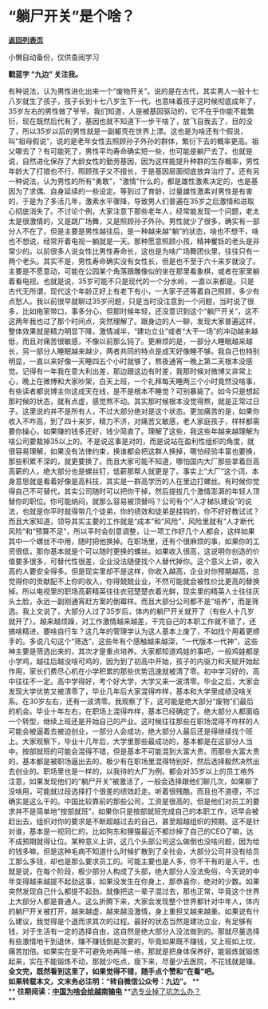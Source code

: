 # “躺尸开关”是个啥？

[**返回列表页**](/gzh/九边)

小懒自动备份，仅供查阅学习

******戳蓝字 **“九边”** 关注我。******

有种说法，认为男性进化出来一个“废物开关”。说的是在古代，其实男人一般十七八岁就生了孩子，孩子长到十七八岁生下一代，也意味着孩子这时候彻底成年了，35岁左右的男性做了爷爷。我们知道，人是被基因驱动的，它不在乎你能不能繁衍，现在既然后代有了，基因也就不知道下一步干啥了，放飞自我去了，目的没了，所以35岁以后的男性就是一副躯壳在世界上漂。这也是为啥还有个假说，叫“祖母假说”，说的是老年女性去照顾孙子外孙的群体，繁衍下去的概率更高。祖父哪去了？有可能死了，男性平均寿命确实短一些，也可能是躺尸去了。也就是说，自然进化保存了大龄女性的勤劳基因，因为这样能提升种群的生存概率，男性年龄大了打猎也不行，照顾孩子又不擅长，于是基因层面彻底放弃治疗了。还有另一种说法，认为男性的所有“勇敢”，“激情”什么的，都是雄性激素决定的，也是基因为了求偶、自身延续的一些设定。等到过了育龄，过量雄性激素对男性是有害的，于是为了多活几年，激素水平骤降，导致男人们普遍在35岁之后激情和进取心彻底消失了。不讨论个例，大家注意下那些老年人，经常能发现一个问题，老太太是很激情的，又是跳广场舞，又是照顾孙子外孙。男性就少了很多，确实有一部分人不在了，但是主要是男性越往后，是一种越来越“躺”的状态，啥也不想干，啥也不想说，经常开着电视一躺就是一天。那种愿意照顾小孩，精神矍铄的老头是非常少的。以前很多人说女性比男性寿命长，这也是为啥广场舞团伙里，往往只有一两个老头。其实不是，男性寿命确实没有女性长，但是也不至于六十来岁就没了。主要是不愿意动，可能在公园某个角落跟雕像似的坐在那里看象棋，或者在家里躺着看电视。也就是说，35岁可能不只是现代的一个分水岭，一直以来都是。只是古代无所谓，现代这个年龄正好上有老下有小，一大家子还等着自己照顾，多少有点愁人。我以前很早就聊过35岁问题，只是当时没注意到一个问题，当时说了很多，比如拖家带口，事多分心，但那时候年轻，还没意识到这个“躺尸开关”，这不这两年我也过了那个时间点，突然理解了。跟身边的人一聊，发现大家普遍这样，整体效果就是精力明显下降，激情减半，“建功立业”或者“大干一场”的冲动越来越低，而且对痛苦很敏感，不像以前那么钝了。更麻烦的是，一部分人睡眠越来越长，另一部分人睡眠越来越少，两者共同的特点是成天好像睡不够。我自己也特别明显，一直以来好像一天睡四五个小时就够了，熬夜通宵一晚上第二天根本没感觉。记得有一年我在意大利出差，那边跟这边有时差，我那时候对微博又非常上心，晚上在微博和大家吵架，白天上班，一个礼拜每天睡两三个小时竟然没啥事，有些读者都说博主你这成天在线，是不是根本不睡觉？可别暴毙了。如今只是想起那时候的状态，就有点虚，感觉熬不动。其实那时候根本没觉得熬，就是正常过日子。这里说的并不是所有人，不过大部分绝对是这个状态。更加痛苦的是，如果你收入不咋高，到了四十来岁，精力不济，对痛苦又敏感，老人家庭孩子，样样都需要你操心，如果赚的钱多还好，钱少简直了。理解了这些，我这些年越来越理解为啥公司要裁掉35以上的。不是说这事是对的，而是说站在盈利性组织的角度，就很容易理解，如果没有法律约束，换谁都会把这群人换掉，哪怕经验丰富也要换，那些积累不深的，就更要换了。而且大家可能不知道，哪怕国内大厂那些拿着巨高高薪的人，绝大部分也是螺丝钉，低薪那帮人就更是了。事实上“大厂”这个词，本身意思就是看着好像是高科技，其实是一群高学历的人在里边打螺丝。有时候你觉得自己不可替代，其实公司随时可以把你干掉，然后提拔几个激情澎湃的年轻人顶替你的职位。你可能纳闷，就那么容易被顶替吗？公司有个“人才梯队建设”的说法，也就是你平时就得带几个徒弟，你的绩效和徒弟是挂钩的，你不好好教试试？而且大家知道，领导其实主要的工作就是“成本”和“风险”，风险里就有“人才断代风险”和“预算不足”，所以平时会刻意调整，让一项工作好几个人都会，这样如果其中一个螺丝不中用，随时把他换掉。在职场里，还有个很麻烦的事，如果你的工资很低，那你基本就是个可以随时更换的螺丝。如果收入很高，这说明你创造的价值要多很多，可替代性很差，企业没法随便找个人替代掉你。这个意义上讲，收入高的人要安全得多。但是现实里却不是这样，你收入越高，企业对你预期越高，总觉得你的贡献配不上你的收入，你得兢兢业业，不然可能就会被性价比更高的替换掉。所以电视里的职场高薪精英往往衣冠楚楚衣着光鲜，现实里的精英人士往往灰头土脸，永远一副刚通宵赶方案的倒霉样。而且大部分公司都不是“培养”，而是筛选。我上文说了，大部分人过了35岁后，体内的躺尸开关就开了（有些人十几岁就开了）。越来越烦躁，对工作激情越来越差，干完自己的本职工作就不错了，还搞啥精进，要啥自行车？这几年的管理学认为这人基本上废了，不如找个用着更顺手的。多说几句这个“筛选”，这些年有个感触越来越深，“一代版本一代神”，这些神主要是筛选出来的，其次才是重点培养。大家都知道鸡娃的事吧，一般鸡娃都是小学鸡，越往后越没啥可鸡的，因为到了初高中开始，孩子的内驱力和天赋开始起作用，家长们费尽心机在小学积累的那些优势迅速就被清了零。初中学习好的，高中往往不一定。高中学得好，考个好大学，大学又来一波清零。毕业之后，大家会发现大学优势又被清零了，毕业几年后大家混得咋样，基本和大学里成绩没啥关系。在30岁左右，还有一波清零。我观察了下，这可能是绝大部分“废物”们最后的机会。毕业十年左右，在职场上混得咋样，基本已经确定了。绝大部分人都面临一个转型，继续上班还是开始自己的产业。这时候往往那些在职场混得不咋样的人可能会被逼着去被迫创业，一部分人会成功，绝大部分人最后还是得继续找个班上。大家观察下，毕业十几年后，大学里那些最成功的，基本都是在这部分人当中。按部就班的可能会混得不错，但是基本不可能混到大富大贵。而那些大富大贵的，基本都是被职场逼出去的，极少有在职场里混得特别好，然后选择毅然决然出去创业的。职场里也是一样的，以我待的大厂为例，都会对35岁以上的员工格外注意，如果发现他们的“躺尸开关”被激活了，一般会选择跟他们聊几次，如果聊了没啥用，可能就过段选择打个很差的绩效赶走。听着很残酷，而且也不道德，不过确实是这么干的。中国比较靠前的那些公司，工资是很高的，但是他们对员工的要求并不是简单地“按部就班”，如果你只是按部就班完成自己的本职工作，迟早会被赶出去，组织对你的要求是不断超越过去的自己，甚至超越组织的预期。这不是针对谁，基本是一视同仁的，比如狗东和狸猫最近不都炒掉了自己的CEO了嘛，达不成预期就得让位。某种意义上讲，这几个头部公司这么做倒也没啥问题，因为给的钱多嘛，但是这种毛病不知道什么时候扩散到了全社会，大部分公司并没有给员工那么多钱，却也是那么要求员工的。可能主要也是人多，你不干有的是人干。也就是说，在每个阶段，极少部分人构成了头部，绝大部分人没法免俗，今天说的中年变得越来越提不起劲这事，如果没发生在你身上，那恭喜你，绝对的少数。如果突然发现自己什么都提不起劲，就像把这一辈子混过去，那也正常，毕竟这个世界上大部分人都是普通人。这么折腾下来，大家会发现整个世界都针对中年人，体内的躺尸开关被打开，越来越虚，越来越没激情，身上重担又越来越重。如果说有什么建议，我觉得是个退而求其次的过程。最好的状态当然是建功立业，有足够有钱，对于生活有一定的选择自由，这自然是绝大部分人没法做到的。那就尽量选择有些激情地干到退休，赚不赚钱倒是次要的，毕竟如果既不赚钱，又上班如上坟，痛苦加倍。如果实在是不可避免地再降一格，那就是把身体保养好，能锻炼就锻炼起来，实在不能锻炼不动，那就少吃点，瘦下来，尽量少去医院，不花钱就是赚。
**全文完，既然看到这里了，如果觉得不错，随手点个赞和“在看”吧。**  
 **如果转载本文，文末务必注明：“转自微信公众号：九边”。** **  
**
**往期阅读：[中国为啥会给越南输电](http://mp.weixin.qq.com/s?__biz=MzUzMjY0NDY4Ng==&mid=2247499469&idx=1&sn=ab85e83f4df38543d2594a3fbec03058&chksm=fab2a8eccdc521fa212de62edd4e1d49e33363ca42385516ac25869c69201a4514b914a2ad0c&scene=21#wechat_redirect)**
**[选专业掉了坑怎么办？](http://mp.weixin.qq.com/s?__biz=MzUzMjY0NDY4Ng==&mid=2247499460&idx=1&sn=7b7eb0decbb40666b9efcd6c6b48af43&chksm=fab2a8e5cdc521f39a6fd0159f5f69b21650e4ed51d5d63b47c4c894b7e5eb3b6eabcaca9927&scene=21#wechat_redirect)  
**

